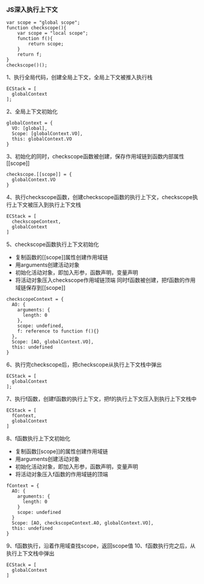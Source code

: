 ### JS深入执行上下文
```
var scope = "global scope";
function checkscope(){
    var scope = "local scope";
    function f(){
        return scope;
    }
    return f;
}
checkscope()();
```
1、执行全局代码，创建全局上下文，全局上下文被推入执行栈
```
ECStack = [
  globalContext
];
```
2、全局上下文初始化
```
globalContext = {
  VO: [global],
  Scope: [globalContext.VO],
  this: globalContext.VO
}
```
3、初始化的同时，checkscope函数被创建，保存作用域链到函数内部属性\[[scope]]
```
checkscope.[[scope]] = {
  globalContext.VO
}
```
4、执行checkscope函数，创建checkscope函数的执行上下文，checkscope执行上下文被压入到执行上下文栈
```
ECStack = [
  checkscopeContext,
  globalContext
]
```
5、checkscope函数执行上下文初始化
- 复制函数的\[[scope]]属性创建作用域链
- 用arguments创建活动对象
- 初始化活动对象，即加入形参，函数声明，变量声明
- 将活动对象压入checkscope作用域链顶端
同时f函数被创建，把f函数的作用域链保存到\[[scope]]
```
checkscopeContext = {
  AO: {
    arguments: {
      length: 0
    },
    scope: undefined,
    f: reference to function f(){}
  },
  Scope: [AO, globalContext.VO],
  this: undefined
}
```
6、执行完checkscope后，把checkscope从执行上下文栈中弹出
```
ECStack = [
  globalContext
];
```
7、执行f函数，创建f函数的执行上下文，把f的执行上下文压入到执行上下文栈中
```
ECStack = [
  fContext,
  globalContext
]
```
8、f函数执行上下文初始化
- 复制函数\[[scope]]的属性创建作用域链
- 用arguments创建活动对象
- 初始化活动对象，即加入形参，函数声明，变量声明
- 将活动对象压入f函数的作用域链的顶端
```
fContext = {
  AO: {
    arguments: {
      length: 0
    }
    scope: undefined
  }
  Scope: [AO, checkscopeContext.AO, globalContext.VO],
  this: undefined
}
```
9、f函数执行，沿着作用域查找scope，返回scope值
10、f函数执行完之后，从执行上下文栈中弹出
```
ECStack = [
  globalContext
]
```